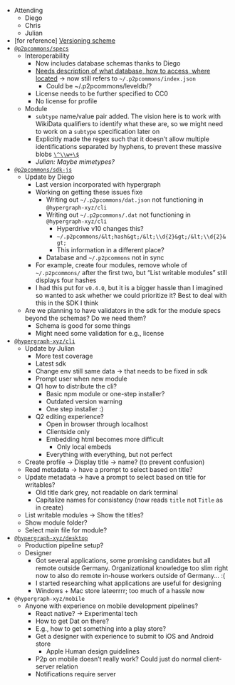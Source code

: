 -   Attending
    -   Diego
    -   Chris
    -   Julian
-   \[for reference\] [Versioning scheme](https://drive.google.com/a/libscie.org/open?id=1Hp4gIUVNePO33lGcYeK8dOwY6EZWCQrL7XrURIILslg)
-   [`@p2pcommons/specs`](https://github.com/p2pcommons/specs)
    -   Interoperability
        -   Now includes database schemas thanks to Diego
        -   [Needs description of what database, how to access, where located](https://github.com/p2pcommons/specs/blob/master/interoperability.md#indexing-modules)
            → now still refers to `~/.p2pcommons/index.json`
            -   Could be \~/.p2pcommons/leveldb/?
        -   License needs to be further specified to CC0
        -   No license for profile
    -   Module
        -   `subtype` name/value pair added. The vision here is to work with WikiData qualifiers to identify what these are, so we might need to work on a `subtype` specification later on
        -   Explicitly made the regex such that it doesn’t allow multiple identifications separated by hyphens, to prevent these massive blobs [`\^\\w+\$`](https://regex101.com/r/hDRGfc/1)
        -   *Julian: Maybe mimetypes?*
-   [`@p2pcommons/sdk-js`](https://github.com/p2pcommons/sdk-js)
    -   Update by Diego
        -   Last version incorporated with hypergraph
        -   Working on getting these issues fixe
            -   Writing out `~/.p2pcommons/dat.json` not functioning in `@hypergraph-xyz/cli`
            -   Writing out `~/.p2pcommons/.dat` not functioning in `@hypergraph-xyz/cli`
                -   Hyperdrive v10 changes this?
                -   `~/.p2pcommons/&lt;hash&gt;/&lt;\\d{2}&gt;/&lt;\\d{2}&gt;`
                -   This information in a different place?
            -   Database and `~/.p2pcommons` not in sync
        -   For example, create four modules, remove whole of `~/.p2pcommons/` after the first two, but “List writable modules” still displays four hashes
        -   I had this put for `v0.4.0`, but it is a bigger hassle than I
             imagined so wanted to ask whether we could prioritize it?
             Best to deal with this in the SDK I think
    -   Are we planning to have validators in the sdk for the module
        specs beyond the schemas? Do we need them?
        -   Schema is good for some things
        -   Might need some validation for e.g., license
-   [`@hypergraph-xyz/cli`](https://github.com/hypergraph-xyz/cli)
    -   Update by Julian
        -   More test coverage
        -   Latest sdk
        -   Change env still same data → that needs to be fixed in sdk
        -   Prompt user when new module
        -   Q1 how to distribute the cli?
            -   Basic npm module or one-step installer?
            -   Outdated version warning
            -   One step installer :)
        -   Q2 editing experience?
            -   Open in browser through localhost
            -   Clientside only
            -   Embedding html becomes more difficult
                -   Only local embeds
            -   Everything with everything, but not perfect
    -   Create profile -&gt; Display title → name? (to prevent
         confusion)
    -   Read metadata -&gt; have a prompt to select based on title?
    -   Update metadata -&gt; have a prompt to select based on title for
         writables?
        -   Old title dark grey, not readable on dark terminal
        -   Capitalize names for consistency (now reads `title` not
            `Title` as in create)
    -   List writable modules -&gt; Show the titles?
    -   Show module folder?
    -   Select main file for module?
-   [`@hypergraph-xyz/desktop`](https://github.com/hypergraph-xyz/desktop)
    -   Production pipeline setup?
    -   Designer
        -   Got several applications, some promising candidates but all
             remote outside Germany. Organizational knowledge too slim
             right now to also do remote in-house workers outside of
             Germany... :(
        -   I started researching what applications are useful for
             designing
        -   Windows + Mac store lateerrrr; too much of a hassle now
-   `@hypergraph-xyz/mobile`
    -   Anyone with experience on mobile development pipelines?
        -   React native? → Experimental tech
        -   How to get Dat on there?
        -   E.g., how to get something into a play store?
        -   Get a designer with experience to submit to iOS and Android
             store
            -   Apple Human design guidelines
        -   P2p on mobile doesn’t really work? Could just do normal
             client-server relation
        -   Notifications require server
